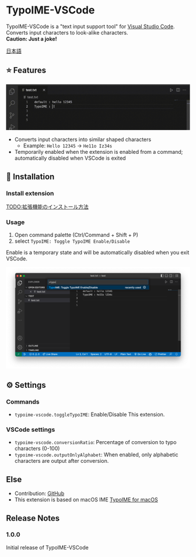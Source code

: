# TypoIME-VSCode

TypoIME-VSCode is a "text input support tool" for [Visual Studio Code](https://code.visualstudio.com/).
Converts input characters to look-alike characters.   
**Caution: Just a joke!**

[日本語](./README_ja.md)

## ⭐ Features

![TypoIME-VSCode Sample](https://raw.githubusercontent.com/toshi-pono/TypoIME-VSCode/main/images/en/sample.gif)

- Converts input characters into similar shaped characters
  - Example: `Hello 12345` → `He11o Iz34s`
- Temporarily enabled when the extension is enabled from a command; automatically disabled when VSCode is exited

## 💾 Installation

### Install extension
<TODO:拡張機能のインストール方法>

### Usage
1. Open command palette (Ctrl/Command + Shift + P)
2. select `TypoIME: Toggle TypoIME Enable/Disable` 

Enable is a temporary state and will be automatically disabled when you exit VSCode.

![TypoIME-VSCode Sample](https://raw.githubusercontent.com/toshi-pono/TypoIME-VSCode/main/images/en/command.png)

## ⚙️ Settings

### Commands
* `typoime-vscode.toggleTypoIME`: Enable/Disable This extension.

### VSCode settings

* `typoime-vscode.conversionRatio`: Percentage of conversion to typo characters (0-100)
* `typoime-vscode.outputOnlyAlphabet`: When enabled, only alphabetic characters are output after conversion.

<!--
## Known Issues
Nothing yet.
-->

## Else
- Contribution: [GitHub](https://github.com/toshi-pono/TypoIME-VSCode)
- This extension is based on macOS IME [TypoIME for macOS](https://github.com/toshi-pono/TypoIME)

## Release Notes

### 1.0.0

Initial release of TypoIME-VSCode
